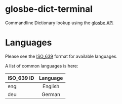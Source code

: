 # glosbe-dict-terminal
Commandline Dictionary lookup using the [glosbe API](https://glosbe.com/a-api)

# Languages
Please see the [ISO\_639](http://en.wikipedia.org/wiki/ISO_639:d) format for available languages.

A list of common languages is here:

| ISO\_639 ID   | Language |
|----------|:---------:|
| eng | English |
| deu | German |
